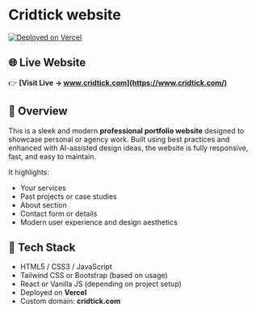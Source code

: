# Cridtick website

[![Deployed on Vercel](https://img.shields.io/badge/Deployed%20on-Vercel-black?style=for-the-badge&logo=vercel)](https://vercel.com)

## 🌐 Live Website

👉 **[Visit Live → www.cridtick.com](https://www.cridtick.com/)**

## 📝 Overview

This is a sleek and modern **professional portfolio website** designed to showcase personal or agency work. Built using best practices and enhanced with AI-assisted design ideas, the website is fully responsive, fast, and easy to maintain.

It highlights:
- Your services
- Past projects or case studies
- About section
- Contact form or details
- Modern user experience and design aesthetics

## 🚀 Tech Stack

- HTML5 / CSS3 / JavaScript
- Tailwind CSS or Bootstrap (based on usage)
- React or Vanilla JS (depending on project setup)
- Deployed on **Vercel**
- Custom domain: **cridtick.com**


